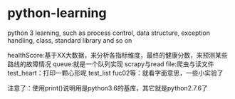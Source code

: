 # python-learning
python 3 learning, such as process control, data structure, exception handling, class, standard library and so on


healthScore:基于XX大数据，来分析各指标维度，最终的健康分数，来预测某些路线的故障情况
queue:就是一个队列实现
scrapy与read file:爬虫与读文件
test_heart：打印一颗心形呢
test_list fuc02等：就看字面意思，一些小实验了

注意了：使用print()说明用是python3.6的基库，其它就是python2.7.6了
